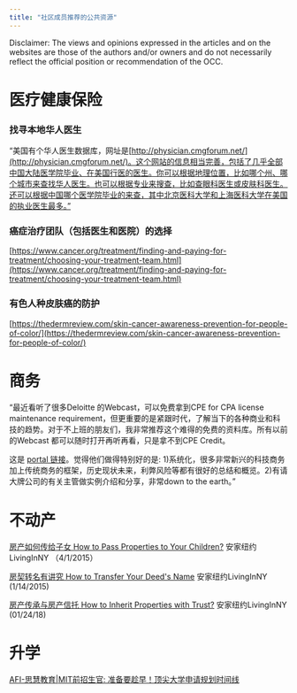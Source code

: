 ```yaml
---
title: "社区成员推荐的公共资源"
---
```


Disclaimer: The views and opinions expressed in the articles and on the websites are those of the authors and/or owners and do not necessarily reflect the official position or recommendation of the OCC.

# 医疗健康保险

### 找寻本地华人医生

“美国有个华人医生数据库，网址是[http://physician.cmgforum.net/](http://physician.cmgforum.net/)。这个网站的信息相当完善，包括了几乎全部中国大陆医学院毕业、在美国行医的医生。你可以根据地理位置，比如哪个州、哪个城市来查找华人医生。也可以根据专业来搜查，比如查眼科医生或皮肤科医生。还可以根据中国哪个医学院毕业的来查，其中北京医科大学和上海医科大学在美国的执业医生最多。”

### 癌症治疗团队（包括医生和医院）的选择

[https://www.cancer.org/treatment/finding-and-paying-for-treatment/choosing-your-treatment-team.html](https://www.cancer.org/treatment/finding-and-paying-for-treatment/choosing-your-treatment-team.html)

### 有色人种皮肤癌的防护

[https://thedermreview.com/skin-cancer-awareness-prevention-for-people-of-color/](https://thedermreview.com/skin-cancer-awareness-prevention-for-people-of-color/)

# 商务

“最近看听了很多Deloitte 的Webcast，可以免费拿到CPE for CPA license maintenance requirement，但更重要的是紧跟时代，了解当下的各种商业和科技的趋势。对于不上班的朋友们，我非常推荐这个难得的免费的资料库。所有以前的Webcast 都可以随时打开再听再看，只是拿不到CPE Credit。

这是 [portal 链接](https://www2.deloitte.com/us/en/pages/dbriefs-webcasts/topics/upcoming-webcasts.html)。觉得他们做得特别好的是: 1)系统化，很多非常新兴的科技商务加上传统商务的框架，历史现状未来，利弊风险等都有很好的总结和概览。2)有请大牌公司的有关主管做实例介绍和分享，非常down to the earth。”

# 不动产

[房产如何传给子女 How to Pass Properties to Your Children?](https://www.youtube.com/embed/38Nm3BQmYgk) 安家纽约 LivingInNY （4/1/2015）

[房契转名有讲究 How to Transfer Your Deed's Name](https://www.youtube.com/embed/2Tv4Ar7Hj-M) 安家纽约LivingInNY (1/14/2015)

[房产传承与房产信托 How to Inherit Properties with Trust?](https://www.youtube.com/embed/dnBiyeBwhiU) 安家纽约LivingInNY (01/24/18)

# 升学

[AFI-思慧教育|MIT前招生官: 准备要趁早！顶尖大学申请规划时间线](https://youtu.be/PhDGSWO7b3c)
